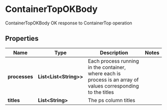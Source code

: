 

# ContainerTopOKBody

ContainerTopOKBody OK response to ContainerTop operation

## Properties

Name | Type | Description | Notes
------------ | ------------- | ------------- | -------------
**processes** | **List&lt;List&lt;String&gt;&gt;** | Each process running in the container, where each is process is an array of values corresponding to the titles | 
**titles** | **List&lt;String&gt;** | The ps column titles | 



